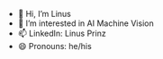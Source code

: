 - 👋 Hi, I’m Linus
- 👀 I’m interested in AI Machine Vision 
- 📫 LinkedIn: Linus Prinz
- 😄 Pronouns: he/his

<!---
lnsprnz/lnsprnz is a ✨ special ✨ repository because its `README.md` (this file) appears on your GitHub profile.
You can click the Preview link to take a look at your changes.
--->
